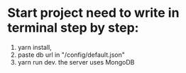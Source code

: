 # Start project need to write in terminal step by step:
1. yarn install,
2. paste db url in "/config/default.json"
3. yarn run dev.
the server uses MongoDB


